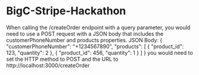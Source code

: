 # BigC-Stripe-Hackathon

When calling the /createOrder endpoint with a query parameter, you would need to use a POST request with a JSON body that includes the customerPhoneNumber and products properties.
JSON Body:
{
  "customerPhoneNumber": "+1234567890",
  "products": [
    {
      "product_id": 123,
      "quantity": 2
    },
    {
      "product_id": 456,
      "quantity": 1
    }
  ]
}
you would need to set the HTTP method to POST and the URL to http://localhost:3000/createOrder
